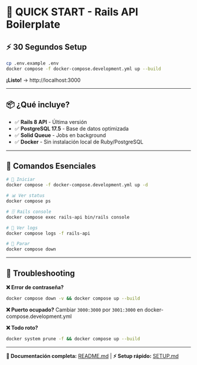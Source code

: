 # 🚀 **QUICK START** - Rails API Boilerplate

## ⚡ **30 Segundos Setup**

```bash
cp .env.example .env
docker compose -f docker-compose.development.yml up --build
```

**¡Listo!** → http://localhost:3000

---

## 📦 **¿Qué incluye?**

- ✅ **Rails 8 API** - Última versión
- ✅ **PostgreSQL 17.5** - Base de datos optimizada  
- ✅ **Solid Queue** - Jobs en background
- ✅ **Docker** - Sin instalación local de Ruby/PostgreSQL

---

## 🔧 **Comandos Esenciales**

```bash
# 🚀 Iniciar
docker compose -f docker-compose.development.yml up -d

# 📊 Ver status  
docker compose ps

# 🗄️ Rails console
docker compose exec rails-api bin/rails console

# 📝 Ver logs
docker compose logs -f rails-api

# 🛑 Parar
docker compose down
```

---

## 🚨 **Troubleshooting**

**❌ Error de contraseña?**
```bash
docker compose down -v && docker compose up --build
```

**❌ Puerto ocupado?**
Cambiar `3000:3000` por `3001:3000` en docker-compose.development.yml

**❌ Todo roto?**
```bash
docker system prune -f && docker compose up --build
```

---

**📖 Documentación completa:** [README.md](README.md) | **⚡ Setup rápido:** [SETUP.md](SETUP.md) 
